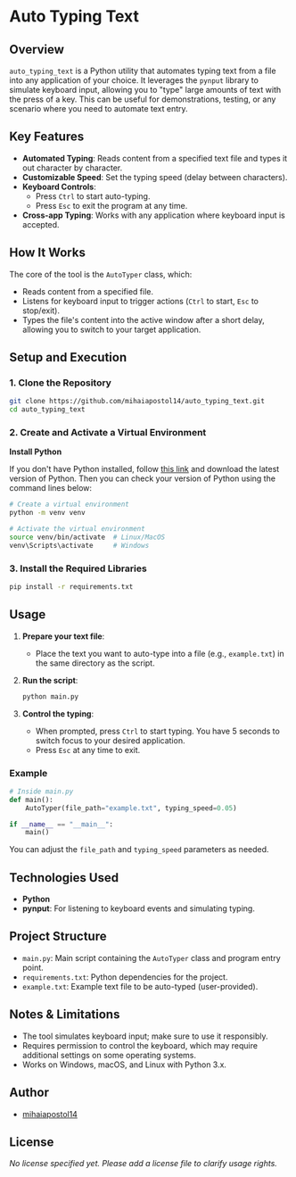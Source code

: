 # Auto Typing Text

## Overview

`auto_typing_text` is a Python utility that automates typing text from a file into any application of your choice. It leverages the `pynput` library to simulate keyboard input, allowing you to "type" large amounts of text with the press of a key. This can be useful for demonstrations, testing, or any scenario where you need to automate text entry.

## Key Features

- **Automated Typing**: Reads content from a specified text file and types it out character by character.
- **Customizable Speed**: Set the typing speed (delay between characters).
- **Keyboard Controls**:
  - Press `Ctrl` to start auto-typing.
  - Press `Esc` to exit the program at any time.
- **Cross-app Typing**: Works with any application where keyboard input is accepted.

## How It Works

The core of the tool is the `AutoTyper` class, which:
- Reads content from a specified file.
- Listens for keyboard input to trigger actions (`Ctrl` to start, `Esc` to stop/exit).
- Types the file's content into the active window after a short delay, allowing you to switch to your target application.

## Setup and Execution

### 1. Clone the Repository

```bash
git clone https://github.com/mihaiapostol14/auto_typing_text.git
cd auto_typing_text
```

### 2. Create and Activate a Virtual Environment

**Install Python**

If you don't have Python installed, follow [this link](https://www.python.org/downloads/) and download the latest version of Python. Then you can check your version of Python using the command lines below:

```bash
# Create a virtual environment
python -m venv venv  

# Activate the virtual environment
source venv/bin/activate  # Linux/MacOS  
venv\Scripts\activate     # Windows  
```

### 3. Install the Required Libraries

```bash
pip install -r requirements.txt
```

## Usage

1. **Prepare your text file**:
   - Place the text you want to auto-type into a file (e.g., `example.txt`) in the same directory as the script.

2. **Run the script**:
    ```bash
    python main.py
    ```

3. **Control the typing**:
    - When prompted, press `Ctrl` to start typing. You have 5 seconds to switch focus to your desired application.
    - Press `Esc` at any time to exit.

### Example

```python
# Inside main.py
def main():
    AutoTyper(file_path="example.txt", typing_speed=0.05)

if __name__ == "__main__":
    main()
```

You can adjust the `file_path` and `typing_speed` parameters as needed.

## Technologies Used

- **Python**
- **pynput**: For listening to keyboard events and simulating typing.

## Project Structure

- `main.py`: Main script containing the `AutoTyper` class and program entry point.
- `requirements.txt`: Python dependencies for the project.
- `example.txt`: Example text file to be auto-typed (user-provided).

## Notes & Limitations

- The tool simulates keyboard input; make sure to use it responsibly.
- Requires permission to control the keyboard, which may require additional settings on some operating systems.
- Works on Windows, macOS, and Linux with Python 3.x.

## Author

- [mihaiapostol14](https://github.com/mihaiapostol14)

## License

*No license specified yet. Please add a license file to clarify usage rights.*
